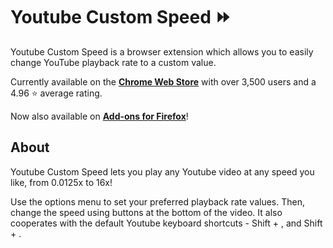 # Youtube Custom Speed ⏩

Youtube Custom Speed is a browser extension which allows you to easily change YouTube playback rate to a custom value.

Currently available on the [**Chrome Web Store**](https://chrome.google.com/webstore/detail/kmfcinojnfabkpndlgomnfjllgeppegb) with over 3,500 users and a 4.96 ⭐ average rating.

Now also available on [**Add-ons for Firefox**](https://addons.mozilla.org/en-US/firefox/addon/youtube-custom-speed/)!

## About

Youtube Custom Speed lets you play any Youtube video at any speed you like, from 0.0125x to 16x!

Use the options menu to set your preferred playback rate values. Then, change the speed using buttons at the bottom of the video. It also cooperates with the default Youtube keyboard shortcuts - Shift + , and Shift + .
